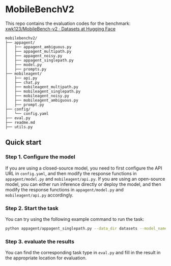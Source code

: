 # MobileBenchV2

This repo contains the evaluation codes for the benchmark: [xwk123/MobileBench-v2 · Datasets at Hugging Face](https://huggingface.co/datasets/xwk123/MobileBench-v2)

```text
mobilebenchv2/
├── appagent/
│   ├── appagent_ambiguous.py
│   ├── appagent_multipath.py
│   ├── appagent_noisy.py
│   ├── appagent_singlepath.py
│   ├── model.py
│   ├── prompts.py
├── mobileagent/
│   ├── api.py
│   ├── chat.py
│   ├── mobileagent_multipath.py
│   ├── mobileagent_singlepath.py
│   ├── mobileagent_noisy.py
│   ├── mobileagent_ambiguous.py
│   ├── prompt.py
├── config/
│   └── config.yaml
├── eval.py
├── readme.md
├── utils.py
```

## Quick start 

### Step 1.  Configure the model

If you are using a closed-source model, you need to first configure the API URL in `config.yaml`, and then modify the response functions in `appagent/model.py` and `mobileagent/api.py`.  If you are using an open-source model, you can either run inference directly or deploy the model, and then modify the response functions in `appagent/model.py` and `mobileagent/api.py` accordingly.

### Step 2. Start the task

You can try using the following example command to run the task: 

```bash
python appagent/appagent_singlepath.py --data_dir datasets --model_name gpt-4o --config_path config/config.yaml --task_file single_simple --task_file simple_tasks_sample.json --model_type OpenAI --save_path results
```

### Step 3. evaluate the results

You can find the corresponding task type in `eval.py` and fill in the result in the appropriate location for evaluation.